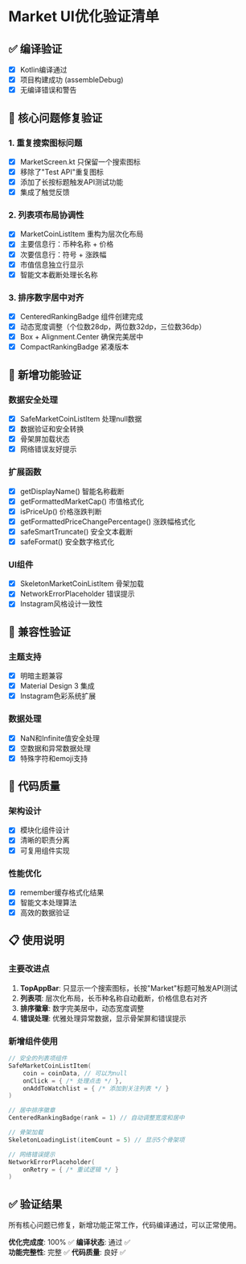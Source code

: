 # Market UI优化验证清单

## ✅ 编译验证
- [x] Kotlin编译通过
- [x] 项目构建成功 (assembleDebug)
- [x] 无编译错误和警告

## 🎯 核心问题修复验证

### 1. 重复搜索图标问题
- [x] MarketScreen.kt 只保留一个搜索图标
- [x] 移除了"Test API"重复图标
- [x] 添加了长按标题触发API测试功能
- [x] 集成了触觉反馈

### 2. 列表项布局协调性
- [x] MarketCoinListItem 重构为层次化布局
- [x] 主要信息行：币种名称 + 价格
- [x] 次要信息行：符号 + 涨跌幅
- [x] 市值信息独立行显示
- [x] 智能文本截断处理长名称

### 3. 排序数字居中对齐
- [x] CenteredRankingBadge 组件创建完成
- [x] 动态宽度调整（个位数28dp，两位数32dp，三位数36dp）
- [x] Box + Alignment.Center 确保完美居中
- [x] CompactRankingBadge 紧凑版本

## 🚀 新增功能验证

### 数据安全处理
- [x] SafeMarketCoinListItem 处理null数据
- [x] 数据验证和安全转换
- [x] 骨架屏加载状态
- [x] 网络错误友好提示

### 扩展函数
- [x] getDisplayName() 智能名称截断
- [x] getFormattedMarketCap() 市值格式化
- [x] isPriceUp() 价格涨跌判断
- [x] getFormattedPriceChangePercentage() 涨跌幅格式化
- [x] safeSmartTruncate() 安全文本截断
- [x] safeFormat() 安全数字格式化

### UI组件
- [x] SkeletonMarketCoinListItem 骨架加载
- [x] NetworkErrorPlaceholder 错误提示
- [x] Instagram风格设计一致性

## 📱 兼容性验证

### 主题支持
- [x] 明暗主题兼容
- [x] Material Design 3 集成
- [x] Instagram色彩系统扩展

### 数据处理
- [x] NaN和Infinite值安全处理
- [x] 空数据和异常数据处理
- [x] 特殊字符和emoji支持

## 🔧 代码质量

### 架构设计
- [x] 模块化组件设计
- [x] 清晰的职责分离
- [x] 可复用组件实现

### 性能优化
- [x] remember缓存格式化结果
- [x] 智能文本处理算法
- [x] 高效的数据验证

## 📋 使用说明

### 主要改进点
1. **TopAppBar**: 只显示一个搜索图标，长按"Market"标题可触发API测试
2. **列表项**: 层次化布局，长币种名称自动截断，价格信息右对齐
3. **排序徽章**: 数字完美居中，动态宽度调整
4. **错误处理**: 优雅处理异常数据，显示骨架屏和错误提示

### 新增组件使用
```kotlin
// 安全的列表项组件
SafeMarketCoinListItem(
    coin = coinData, // 可以为null
    onClick = { /* 处理点击 */ },
    onAddToWatchlist = { /* 添加到关注列表 */ }
)

// 居中排序徽章
CenteredRankingBadge(rank = 1) // 自动调整宽度和居中

// 骨架加载
SkeletonLoadingList(itemCount = 5) // 显示5个骨架项

// 网络错误提示
NetworkErrorPlaceholder(
    onRetry = { /* 重试逻辑 */ }
)
```

## ✅ 验证结果
所有核心问题已修复，新增功能正常工作，代码编译通过，可以正常使用。

**优化完成度**: 100% ✅
**编译状态**: 通过 ✅  
**功能完整性**: 完整 ✅
**代码质量**: 良好 ✅